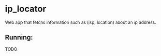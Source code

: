 # ip_locator
Web app that fetchs information such as (isp, location) about an ip address.

## Running:
TODO
